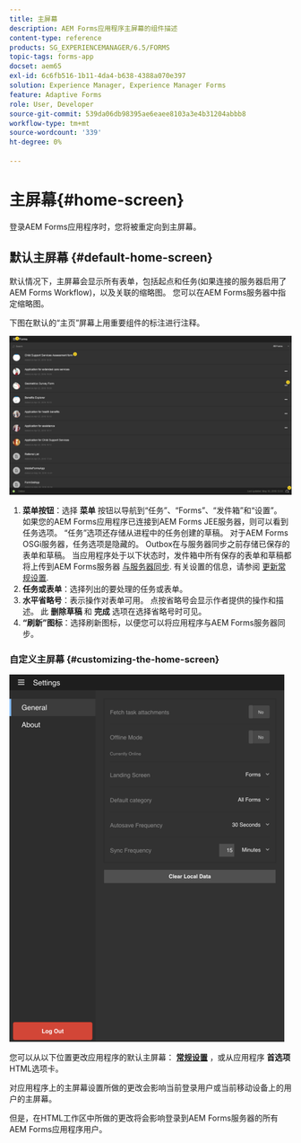 ```yaml
---
title: 主屏幕
description: AEM Forms应用程序主屏幕的组件描述
content-type: reference
products: SG_EXPERIENCEMANAGER/6.5/FORMS
topic-tags: forms-app
docset: aem65
exl-id: 6c6fb516-1b11-4da4-b638-4388a070e397
solution: Experience Manager, Experience Manager Forms
feature: Adaptive Forms
role: User, Developer
source-git-commit: 539da06db98395ae6eaee8103a3e4b31204abbb8
workflow-type: tm+mt
source-wordcount: '339'
ht-degree: 0%

---
```


# 主屏幕{#home-screen}

登录AEM Forms应用程序时，您将被重定向到主屏幕。

## 默认主屏幕 {#default-home-screen}

默认情况下，主屏幕会显示所有表单，包括起点和任务(如果连接的服务器启用了AEM Forms Workflow)，以及关联的缩略图。 您可以在AEM Forms服务器中指定缩略图。

下图在默认的“主页”屏幕上用重要组件的标注进行注释。

![Forms应用程序主屏幕](assets/home-screen-1.png)

<!--Click to enlarge

![home-screen-1-1](assets/home-screen-1-1.png)-->

1. **菜单按钮**：选择 **菜单** 按钮以导航到“任务”、“Forms”、“发件箱”和“设置”。 如果您的AEM Forms应用程序已连接到AEM Forms JEE服务器，则可以看到任务选项。 “任务”选项还存储从进程中的任务创建的草稿。 对于AEM Forms OSGi服务器，任务选项是隐藏的。 Outbox在与服务器同步之前存储已保存的表单和草稿。 当应用程序处于以下状态时，发件箱中所有保存的表单和草稿都将上传到AEM Forms服务器 [与服务器同步](../../forms/using/sync-app.md). 有关设置的信息，请参阅 [更新常规设置](../../forms/using/update-general-settings.md).
1. **任务或表单**：选择列出的要处理的任务或表单。
1. **水平省略号**：表示操作对表单可用。 点按省略号会显示作者提供的操作和描述。 此 **删除草稿** 和 **完成** 选项在选择省略号时可见。
1. **“刷新”图标**：选择刷新图标，以便您可以将应用程序与AEM Forms服务器同步。

### 自定义主屏幕 {#customizing-the-home-screen}

![常规设置](assets/gen-settings.png)

您可以从以下位置更改应用程序的默认主屏幕： **[常规设置](../../forms/using/update-general-settings.md)** ，或从应用程序 **首选项** HTML选项卡。

对应用程序上的主屏幕设置所做的更改会影响当前登录用户或当前移动设备上的用户的主屏幕。

但是，在HTML工作区中所做的更改将会影响登录到AEM Forms服务器的所有AEM Forms应用程序用户。
